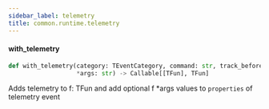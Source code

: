 ```yaml
---
sidebar_label: telemetry
title: common.runtime.telemetry
---
```


#### with\_telemetry

```python
def with_telemetry(category: TEventCategory, command: str, track_before: bool,
                   *args: str) -> Callable[[TFun], TFun]
```

Adds telemetry to f: TFun and add optional f *args values to `properties` of telemetry event

